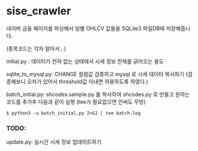 # sise_crawler

네이버 금융 페이지를 파싱해서 일별 OHLCV 값들을 SQLite3 파일DB에 저장해줍니다.

(종목코드는 각자 알아서...)

initial.py : 데이터가 전혀 없는 상태에서 시세 정보 전체를 긁어오는 용도

sqlite_to_mysql.py: CHANGE 컬럼값 검증하고 mysql 로 시세 데이터 복사하기 (검증해보니 오차가 있어서 threshold값 이내면 허용하도록 하였다.)

batch_initial.py: shcodes.sample.py 를 복사하여 shcodes.py 로 만들고 원하는 코드를 추가후 다음과 같이 실행 (tee가 필요없으면 안써도 무방)
```
$ python3 -u batch_initial.py 2>&1 | tee batch.log
```

### TODO:

update.py: 실시간 시세 정보 업데이트하기
